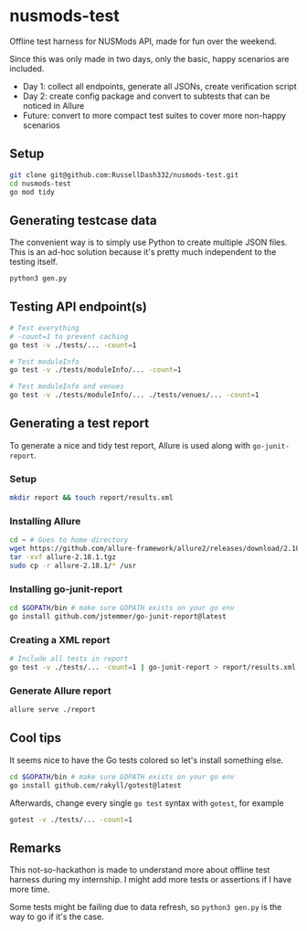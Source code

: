 # nusmods-test
Offline test harness for NUSMods API, made for fun over the weekend.

Since this was only made in two days, only the basic, happy scenarios are included.
- Day 1: collect all endpoints, generate all JSONs, create verification script 
- Day 2: create config package and convert to subtests that can be noticed in Allure
- Future: convert to more compact test suites to cover more non-happy scenarios

## Setup
```bash
git clone git@github.com:RussellDash332/nusmods-test.git
cd nusmods-test
go mod tidy
```

## Generating testcase data
The convenient way is to simply use Python to create multiple JSON files. This is an ad-hoc solution because it's pretty much independent to the testing itself.

```bash
python3 gen.py
```

## Testing API endpoint(s)
```bash
# Test everything
# -count=1 to prevent caching
go test -v ./tests/... -count=1

# Test moduleInfo
go test -v ./tests/moduleInfo/... -count=1

# Test moduleInfo and venues
go test -v ./tests/moduleInfo/... ./tests/venues/... -count=1
```

## Generating a test report
To generate a nice and tidy test report, Allure is used along with `go-junit-report`.

### Setup
```bash
mkdir report && touch report/results.xml
```

### Installing Allure
```bash
cd ~ # Goes to home directory
wget https://github.com/allure-framework/allure2/releases/download/2.18.1/allure-2.18.1.tgz
tar -xvf allure-2.18.1.tgz
sudo cp -r allure-2.18.1/* /usr
```

### Installing go-junit-report
```bash
cd $GOPATH/bin # make sure GOPATH exists on your go env
go install github.com/jstemmer/go-junit-report@latest
```

### Creating a XML report
```bash
# Include all tests in report
go test -v ./tests/... -count=1 | go-junit-report > report/results.xml
```

### Generate Allure report
```bash
allure serve ./report
```

## Cool tips
It seems nice to have the Go tests colored so let's install something else.

```bash
cd $GOPATH/bin # make sure GOPATH exists on your go env
go install github.com/rakyll/gotest@latest
```

Afterwards, change every single `go test` syntax with `gotest`, for example
```bash
gotest -v ./tests/... -count=1
```

## Remarks
This not-so-hackathon is made to understand more about offline test harness during my internship. I might add more tests or assertions if I have more time.

Some tests might be failing due to data refresh, so `python3 gen.py` is the way to go if it's the case.
